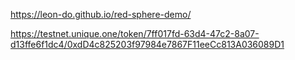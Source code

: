 https://leon-do.github.io/red-sphere-demo/

https://testnet.unique.one/token/7ff017fd-63d4-47c2-8a07-d13ffe6f1dc4/0xdD4c825203f97984e7867F11eeCc813A036089D1
